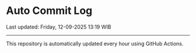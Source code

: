 # Auto Commit Log

Last updated: Friday, 12-09-2025 13:19 WIB

---

This repository is automatically updated every hour using GitHub Actions.
